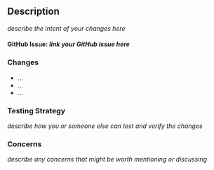 ## Description
_describe the intent of your changes here_


#### GitHub Issue: _link your GitHub issue here_

### Changes
* ...
* ...
* ...

### Testing Strategy
_describe how you or someone else can test and verify the changes_


### Concerns
_describe any concerns that might be worth mentioning or discussing_